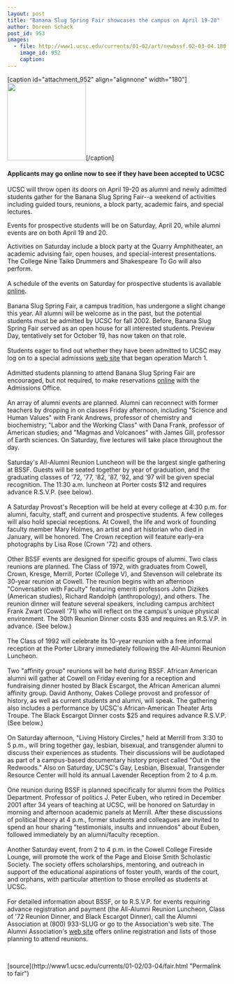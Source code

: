 ```yaml
---
layout: post
title: "Banana Slug Spring Fair showcases the campus on April 19-20"
author: Doreen Schack
post_id: 953
images:
  - file: http://www1.ucsc.edu/currents/01-02/art/newbssf.02-03-04.180.jpg
    image_id: 952
    caption: 
---
```


[caption id="attachment_952" align="alignnone" width="180"]<a href="http://localhost/mysite/wp-content/uploads/2002/03/newbssf.02-03-04.180.jpg"><img class="size-full wp-image-952" src="http://localhost/mysite/wp-content/uploads/2002/03/newbssf.02-03-04.180.jpg" alt="" width="180" height="176" /></a>[/caption]
<h4>
  <b>Applicants may go online now to see if they have been accepted to UCSC</b>
</h4>
<p>
  UCSC will throw open its doors on April 19-20 as alumni and newly admitted students gather for the Banana Slug Spring Fair--a weekend of activities including guided tours, reunions, a block party, academic fairs, and special lectures.
</p>Events for prospective students will be on Saturday, April 20, while alumni events are on both April 19 and 20.
<p>
  Activities on Saturday include a block party at the Quarry Amphitheater, an academic advising fair, open houses, and special-interest presentations. The College Nine Taiko Drummers and Shakespeare To Go will also perform.<br>
  <br>
  A schedule of the events on Saturday for prospective students is available <a href="http://www.admissions.ucsc.edu/bssf/eventsch.html">online</a>.<br>
  <br>
  Banana Slug Spring Fair, a campus tradition, has undergone a slight change this year. All alumni will be welcome as in the past, but the potential students must be admitted by UCSC for fall 2002. Before, Banana Slug Spring Fair served as an open house for all interested students. Preview Day, tentatively set for October 19, has now taken on that role.<br>
  <br>
  Students eager to find out whether they have been admitted to UCSC may log on to a special admissions <a href="http://admissions.ucsc.edu/bssf/general.html">web site</a> that began operation March 1.<br>
  <br>
  Admitted students planning to attend Banana Slug Spring Fair are encouraged, but not required, to make reservations <a href="http://admissions.ucsc.edu/bssf/">online</a> with the Admissions Office.<br>
  <br>
  An array of alumni events are planned. Alumni can reconnect with former teachers by dropping in on classes Friday afternoon, including "Science and Human Values" with Frank Andrews, professor of chemistry and biochemistry; "Labor and the Working Class" with Dana Frank, professor of American studies; and "Magmas and Volcanoes" with James Gill, professor of Earth sciences. On Saturday, five lectures will take place throughout the day.<br>
  <br>
  Saturday's All-Alumni Reunion Luncheon will be the largest single gathering at BSSF. Guests will be seated together by year of graduation, and the graduating classes of '72, '77, '82, '87, '92, and '97 will be given special recognition. The 11:30 a.m. luncheon at Porter costs $12 and requires advance R.S.V.P. (see below).<br>
  <br>
  A Saturday Provost's Reception will be held at every college at 4:30 p.m. for alumni, faculty, staff, and current and prospective students. A few colleges will also hold special receptions. At Cowell, the life and work of founding faculty member Mary Holmes, an artist and art historian who died in January, will be honored. The Crown reception will feature early-era photographs by Lisa Rose (Crown '72) and others.<br>
  <br>
  Other BSSF events are designed for specific groups of alumni. Two class reunions are planned. The Class of 1972, with graduates from Cowell, Crown, Kresge, Merrill, Porter (College V), and Stevenson will celebrate its 30-year reunion at Cowell. The reunion begins with an afternoon "Conversation with Faculty" featuring emeriti professors John Dizikes (American studies), Richard Randolph (anthropology), and others. The reunion dinner will feature several speakers, including campus architect Frank Zwart (Cowell '71) who will reflect on the campus's unique physical environment. The 30th Reunion Dinner costs $35 and requires an R.S.V.P. in advance. (See below.)<br>
  <br>
  The Class of 1992 will celebrate its 10-year reunion with a free informal reception at the Porter Library immediately following the All-Alumni Reunion Luncheon.<br>
  <br>
  Two "affinity group" reunions will be held during BSSF. African American alumni will gather at Cowell on Friday evening for a reception and fundraising dinner hosted by Black Escargot, the African American alumni affinity group. David Anthony, Oakes College provost and professor of history, as well as current students and alumni, will speak. The gathering also includes a performance by UCSC's African-American Theater Arts Troupe. The Black Escargot Dinner costs $25 and requires advance R.S.V.P. (See below.)<br>
  <br>
  On Saturday afternoon, "Living History Circles," held at Merrill from 3:30 to 5 p.m., will bring together gay, lesbian, bisexual, and transgender alumni to discuss their experiences as students. Their discussions will be audiotaped as part of a campus-based documentary history project called "Out in the Redwoods." Also on Saturday, UCSC's Gay, Lesbian, Bisexual, Transgender Resource Center will hold its annual Lavender Reception from 2 to 4 p.m.<br>
  <br>
  One reunion during BSSF is planned specifically for alumni from the Politics Department. Professor of politics J. Peter Euben, who retired in December 2001 after 34 years of teaching at UCSC, will be honored on Saturday in morning and afternoon academic panels at Merrill. After these discussions of political theory at 4 p.m., former students and colleagues are invited to spend an hour sharing "testimonials, insults and innuendos" about Euben, followed immediately by an alumni/faculty reception.<br>
  <br>
  Another Saturday event, from 2 to 4 p.m. in the Cowell College Fireside Lounge, will promote the work of the Page and Eloise Smith Scholastic Society. The society offers scholarships, mentoring, and outreach in support of the educational aspirations of foster youth, wards of the court, and orphans, with particular attention to those enrolled as students at UCSC.<br>
  <br>
  For detailed information about BSSF, or to R.S.V.P. for events requiring advance registration and payment (the All-Alumni Reunion Luncheon, Class of '72 Reunion Dinner, and Black Escargot Dinner), call the Alumni Association at (800) 933-SLUG or go to the Association's web site. The Alumni Association's <a href="http://www.ucsc.onlinecommunity.com/index.asp">web site</a> offers online registration and lists of those planning to attend reunions.
</p>
<p>
  <br>

</p>
<p>

</p>
[source](http://www1.ucsc.edu/currents/01-02/03-04/fair.html "Permalink to fair")
